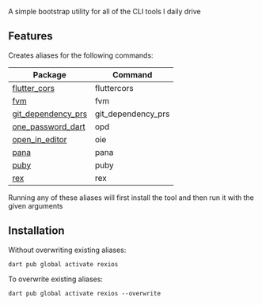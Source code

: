 A simple bootstrap utility for all of the CLI tools I daily drive

## Features

Creates aliases for the following commands:

| Package                                                           | Command            |
| ----------------------------------------------------------------- | ------------------ |
| [flutter_cors](https://pub.dev/packages/flutter_cors)             | fluttercors        |
| [fvm](https://pub.dev/packages/fvm)                               | fvm                |
| [git_dependency_prs](https://pub.dev/packages/git_dependency_prs) | git_dependency_prs |
| [one_password_dart](https://pub.dev/packages/one_password_dart)   | opd                |
| [open_in_editor](https://pub.dev/packages/open_in_editor)         | oie                |
| [pana](https://pub.dev/packages/pana)                             | pana               |
| [puby](https://pub.dev/packages/puby)                             | puby               |
| [rex](https://github.com/Rexios80/rex)                            | rex                |

Running any of these aliases will first install the tool and then run it with the given arguments

## Installation

Without overwriting existing aliases:
```console
dart pub global activate rexios
```

To overwrite existing aliases:
```console
dart pub global activate rexios --overwrite
```